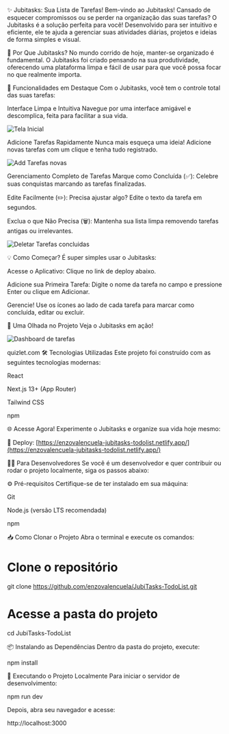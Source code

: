 ✨ Jubitasks: Sua Lista de Tarefas!
Bem-vindo ao Jubitasks! Cansado de esquecer compromissos ou se perder na organização das suas tarefas? O Jubitasks é a solução perfeita para você! Desenvolvido para ser intuitivo e eficiente, ele te ajuda a gerenciar suas atividades diárias, projetos e ideias de forma simples e visual.

🎯 Por Que Jubitasks?
No mundo corrido de hoje, manter-se organizado é fundamental. O Jubitasks foi criado pensando na sua produtividade, oferecendo uma plataforma limpa e fácil de usar para que você possa focar no que realmente importa.

🚀 Funcionalidades em Destaque
Com o Jubitasks, você tem o controle total das suas tarefas:

Interface Limpa e Intuitiva
Navegue por uma interface amigável e descomplica, feita para facilitar a sua vida.

![Tela Inicial](https://github.com/user-attachments/assets/51483204-4e41-4c6d-8125-23a3986c9dd4)


Adicione Tarefas Rapidamente
Nunca mais esqueça uma ideia! Adicione novas tarefas com um clique e tenha tudo registrado.

![Add Tarefas novas](https://github.com/user-attachments/assets/d52d303c-250f-4e33-998f-28a051701978)


Gerenciamento Completo de Tarefas
Marque como Concluída (✅): Celebre suas conquistas marcando as tarefas finalizadas.

Edite Facilmente (✏️): Precisa ajustar algo? Edite o texto da tarefa em segundos.

Exclua o que Não Precisa (🗑️): Mantenha sua lista limpa removendo tarefas antigas ou irrelevantes.

![Deletar Tarefas concluidas](https://github.com/user-attachments/assets/cb1a373b-ca90-447f-a9d7-fd6f12f170be)


💡 Como Começar?
É super simples usar o Jubitasks:

Acesse o Aplicativo: Clique no link de deploy abaixo.

Adicione sua Primeira Tarefa: Digite o nome da tarefa no campo e pressione Enter ou clique em Adicionar.

Gerencie! Use os ícones ao lado de cada tarefa para marcar como concluída, editar ou excluir.

📸 Uma Olhada no Projeto
Veja o Jubitasks em ação!

![Dashboard de tarefas](https://github.com/user-attachments/assets/428403ef-6f18-4f18-9f90-8221f117f31f)


quizlet.com
🛠️ Tecnologias Utilizadas
Este projeto foi construído com as seguintes tecnologias modernas:

React

Next.js 13+ (App Router)

Tailwind CSS

npm

🌐 Acesse Agora!
Experimente o Jubitasks e organize sua vida hoje mesmo:

🔗 Deploy: [https://enzovalencuela-jubitasks-todolist.netlify.app/](https://enzovalencuela-jubitasks-todolist.netlify.app/)

🧑‍💻 Para Desenvolvedores
Se você é um desenvolvedor e quer contribuir ou rodar o projeto localmente, siga os passos abaixo:

⚙️ Pré-requisitos
Certifique-se de ter instalado em sua máquina:

Git

Node.js (versão LTS recomendada)

npm

📥 Como Clonar o Projeto
Abra o terminal e execute os comandos:

# Clone o repositório
git clone https://github.com/enzovalencuela/JubiTasks-TodoList.git

# Acesse a pasta do projeto
cd JubiTasks-TodoList

📦 Instalando as Dependências
Dentro da pasta do projeto, execute:

npm install

🧪 Executando o Projeto Localmente
Para iniciar o servidor de desenvolvimento:

npm run dev

Depois, abra seu navegador e acesse:

http://localhost:3000
